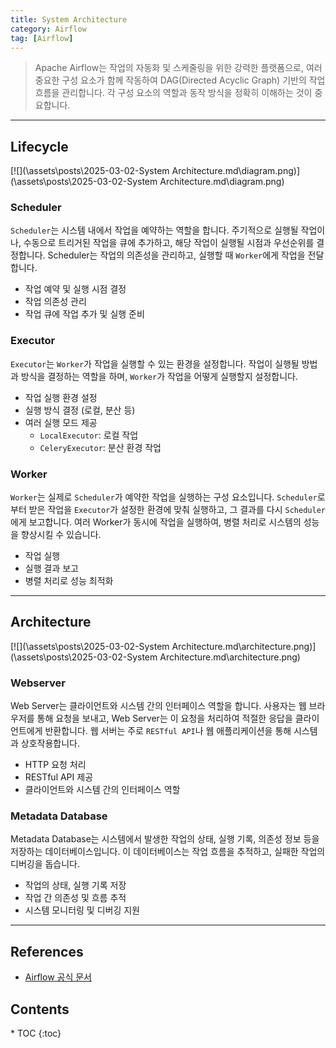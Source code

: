 ```yaml
---
title: System Architecture
category: Airflow
tag: [Airflow]
---
```


> Apache Airflow는 작업의 자동화 및 스케줄링을 위한 강력한 플랫폼으로, 여러 중요한 구성 요소가 함께 작동하여 DAG(Directed Acyclic Graph) 기반의 작업 흐름을 관리합니다. 각 구성 요소의 역할과 동작 방식을 정확히 이해하는 것이 중요합니다.

---

## Lifecycle

[![](\assets\posts\2025-03-02-System Architecture.md\diagram.png)](\assets\posts\2025-03-02-System Architecture.md\diagram.png)

### Scheduler
`Scheduler`는 시스템 내에서 작업을 예약하는 역할을 합니다. 주기적으로 실행될 작업이나, 수동으로 트리거된 작업을 큐에 추가하고, 
해당 작업이 실행될 시점과 우선순위를 결정합니다. Scheduler는 작업의 의존성을 관리하고, 실행할 때 `Worker`에게 작업을 전달합니다.

- 작업 예약 및 실행 시점 결정
- 작업 의존성 관리
- 작업 큐에 작업 추가 및 실행 준비

### Executor
`Executor`는 `Worker`가 작업을 실행할 수 있는 환경을 설정합니다. 작업이 실행될 방법과 방식을 결정하는 역할을 하며, `Worker`가 작업을 어떻게 실행할지 설정합니다. 

- 작업 실행 환경 설정
- 실행 방식 결정 (로컬, 분산 등)
- 여러 실행 모드 제공
   - `LocalExecutor`: 로컬 작업
   - `CeleryExecutor`: 분산 환경 작업

### Worker
`Worker`는 실제로 `Scheduler`가 예약한 작업을 실행하는 구성 요소입니다. `Scheduler`로부터 받은 작업을 `Executor`가 설정한 환경에 맞춰 실행하고, 
그 결과를 다시 `Scheduler`에게 보고합니다. 여러 Worker가 동시에 작업을 실행하여, 병렬 처리로 시스템의 성능을 향상시킬 수 있습니다.

- 작업 실행
- 실행 결과 보고
- 병렬 처리로 성능 최적화

---

## Architecture

[![](\assets\posts\2025-03-02-System Architecture.md\architecture.png)](\assets\posts\2025-03-02-System Architecture.md\architecture.png)

### Webserver
Web Server는 클라이언트와 시스템 간의 인터페이스 역할을 합니다. 사용자는 웹 브라우저를 통해 요청을 보내고, 
Web Server는 이 요청을 처리하여 적절한 응답을 클라이언트에게 반환합니다. 웹 서버는 주로 `RESTful API`나 웹 애플리케이션을 통해 시스템과 상호작용합니다.

- HTTP 요청 처리
- RESTful API 제공
- 클라이언트와 시스템 간의 인터페이스 역할

### Metadata Database
Metadata Database는 시스템에서 발생한 작업의 상태, 실행 기록, 의존성 정보 등을 저장하는 데이터베이스입니다. 
이 데이터베이스는 작업 흐름을 추적하고, 실패한 작업의 디버깅을 돕습니다. 

- 작업의 상태, 실행 기록 저장
- 작업 간 의존성 및 흐름 추적
- 시스템 모니터링 및 디버깅 지원

---

## References
- [Airflow 공식 문서](https://airflow.apache.org/docs/)

<nav class="post-toc" markdown="1">
  <h2>Contents</h2>
* TOC
{:toc}
</nav>
